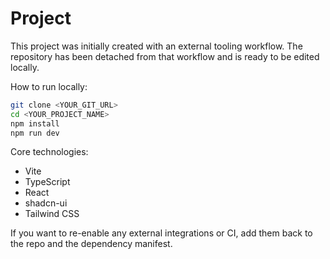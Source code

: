 # Project

This project was initially created with an external tooling workflow. The repository has been detached from that workflow and is ready to be edited locally.

How to run locally:

```sh
git clone <YOUR_GIT_URL>
cd <YOUR_PROJECT_NAME>
npm install
npm run dev
```

Core technologies:

- Vite
- TypeScript
- React
- shadcn-ui
- Tailwind CSS

If you want to re-enable any external integrations or CI, add them back to the repo and the dependency manifest.
